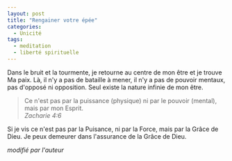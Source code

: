 ```yaml
---
layout: post
title: "Rengainer votre épée"
categories:
  - Unicité
tags: 
  - meditation
  - liberté spirituelle
---
```


Dans le bruit et la tourmente, je retourne au centre de mon être et je trouve Ma paix. Là, il n'y a pas de bataille à mener, il n'y a pas de pouvoir mentaux, pas d'opposé ni opposition. Seul existe la nature infinie de mon être.

>Ce n'est pas par la puissance (physique) ni par le pouvoir (mental), mais par mon Esprit.   
<cite> Zacharie 4:6</cite> 

Si je vis ce n'est pas par la Puisance, ni par la Force, mais par la Grâce de Dieu. Je peux demeurer dans l'assurance de la Grâce de Dieu.




<cite> modifié par l'auteur</cite>
